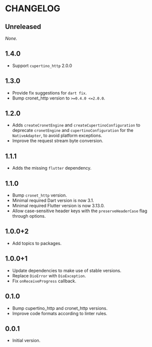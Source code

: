 # CHANGELOG

## Unreleased

*None.*

## 1.4.0

- Support `cupertino_http` 2.0.0

## 1.3.0

- Provide fix suggestions for `dart fix`.
- Bump cronet_http version to `>=0.4.0 <=2.0.0`.

## 1.2.0

- Adds `createCronetEngine` and `createCupertinoConfiguration`
  to deprecate `cronetEngine` and `cupertinoConfiguration`
  for the `NativeAdapter`, to avoid platform exceptions.
- Improve the request stream byte conversion.

## 1.1.1

- Adds the missing `flutter` dependency.

## 1.1.0

- Bump `cronet_http` version.
- Minimal required Dart version is now 3.1.
- Minimal required Flutter version is now 3.13.0.
- Allow case-sensitive header keys with the `preserveHeaderCase` flag through options.

## 1.0.0+2

- Add topics to packages.

## 1.0.0+1

- Update dependencies to make use of stable versions.
- Replace `DioError` with `DioException`.
- Fix `onReceiveProgress` callback.

## 0.1.0

- Bump cupertino_http and cronet_http versions.
- Improve code formats according to linter rules.

## 0.0.1

- Initial version.

